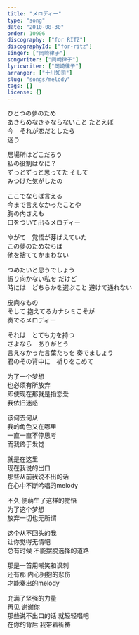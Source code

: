 ```yaml
---
title: "メロディー"
type: "song"
date: "2010-08-30"
order: 10906
discography: ["for RITZ"]
discographyId: ["for-ritz"]
singer: ["岡崎律子"]
songwriter: ["岡崎律子"]
lyricwriter: ["岡崎律子"]
arranger: ["十川知司"]
slug: "songs/melody"
tags: []
license: {}
---
```


ひとつの夢のため   
あきらめなきゃならないこと たとえば　  
今　それが恋だとしたら   
迷う   
  
居場所はどこだろう   
私の役割はなに？   
ずっとずっと思ってた そして　  
みつけた気がしたの   
  
ここでならば言える   
今まで言えなかったことや   
胸の内さえも   
口をついて出るメロディー   
  
やがて　覚悟が芽ばえていた   
この夢のためならば   
他を捨ててかまわない   
  
つめたいと思うでしょう   
振り向かない私を だけど　  
時には　どちらかを選ぶこと 避けて通れない   
  
皮肉なもの　  
そして 抱えてるカナシミこそが   
奏でるメロディー   
  
それは　とても力を持つ   
さよなら　ありがとう   
言えなかった言葉たちを 奏でましょう   
君のその背中に　祈りをこめて  
  
为了一个梦想   
也必须有所放弃   
即使现在那就是指恋爱   
我依旧迷惑   
  
该何去何从   
我的角色又在哪里   
一直一直不停思考   
而我终于发觉   
  
就是在这里   
现在我说的出口   
那些从前我说不出的话   
在心中不断吟唱的melody   
  
不久 便萌生了这样的觉悟  
为了这个梦想  
放弃一切也无所谓   
  
这个从不回头的我   
让你觉得无情吧   
总有时候 不能摆脱选择的道路   
  
那是一首用嘲笑和讽刺   
还有那 内心拥抱的悲伤   
才能奏出的melody   
  
充满了坚强的力量   
再见 谢谢你   
那些说不出口的话 就轻轻唱吧   
在你的背后 我带着祈祷
